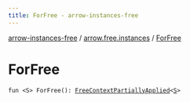 ```yaml
---
title: ForFree - arrow-instances-free
---
```


[arrow-instances-free](../index.html) / [arrow.free.instances](index.html) / [ForFree](./-for-free.html)

# ForFree

`fun <S> ForFree(): `[`FreeContextPartiallyApplied`](-free-context-partially-applied/index.html)`<`[`S`](-for-free.html#S)`>`